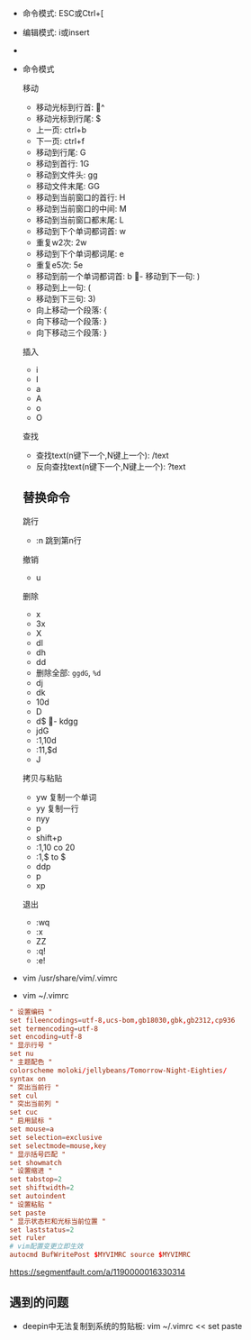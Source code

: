 
- 命令模式: ESC或Ctrl+[
- 编辑模式: i或insert
- 
- 命令模式

  移动
  - 移动光标到行首: ^
  - 移动光标到行尾: $
  - 上一页: ctrl+b
  - 下一页: ctrl+f
  - 移动到行尾: G
  - 移动到首行: 1G
  - 移动到文件头: gg
  - 移动文件末尾: GG 
  - 移动到当前窗口的首行: H
  - 移动到当前窗口的中间: M
  - 移动到当前窗口都末尾: L
  - 移动到下个单词都词首: w
  - 重复w2次: 2w
  - 移动到下个单词都词尾: e
  - 重复e5次: 5e
  - 移动到前一个单词都词首: b
  - 移动到下一句: )
  - 移动到上一句: (
  - 移动到下三句: 3)
  - 向上移动一个段落: {
  - 向下移动一个段落: }
  - 向下移动三个段落: }

  插入
  - i
  - I
  - a
  - A
  - o
  - O

  查找
  - 查找text(n键下一个,N键上一个): /text
  - 反向查找text(n键下一个,N键上一个): ?text
  
  替换命令
  - 

  跳行
  - :n 跳到第n行

  撤销
  - u

  删除
  - x
  - 3x
  - X
  - dl
  - dh
  - dd
  - 删除全部: `ggdG`, `%d`
  - dj
  - dk
  - 10d
  - D
  - d$
  - kdgg
  - jdG
  - :1,10d
  - :11,$d
  - J

  拷贝与粘贴
  - yw 复制一个单词
  - yy 复制一行
  - nyy
  - p
  - shift+p
  - :1,10 co 20
  - :1,$ to $
  - ddp
  - p
  - xp

  退出
  - :wq
  - :x
  - ZZ
  - :q!
  - :e!

- vim /usr/share/vim/.vimrc
- vim ~/.vimrc
```conf
" 设置编码 "
set fileencodings=utf-8,ucs-bom,gb18030,gbk,gb2312,cp936
set termencoding=utf-8
set encoding=utf-8
" 显示行号 "
set nu
" 主题配色 "
colorscheme moloki/jellybeans/Tomorrow-Night-Eighties/
syntax on
" 突出当前行 "
set cul
" 突出当前列 "
set cuc
" 启用鼠标 "
set mouse=a
set selection=exclusive
set selectmode=mouse,key
" 显示括号匹配 "
set showmatch
" 设置缩进 "
set tabstop=2
set shiftwidth=2
set autoindent
" 设置粘贴 "
set paste
" 显示状态栏和光标当前位置 "
set laststatus=2
set ruler
# vim配置变更立即生效 
autocmd BufWritePost $MYVIMRC source $MYVIMRC
```

https://segmentfault.com/a/1190000016330314

## 遇到的问题
- deepin中无法复制到系统的剪贴板: vim ~/.vimrc << set paste